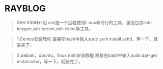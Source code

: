 # RAYBLOG

>  SSH
#SSH介绍
ssh是一个远程使用Linux命令行的工具，里面包含ssh-keygen,ssh-server,ssh-client等工具。

>1.Centos安装教程
直接在bash中输入sudo yum install sshd，等一下，就装完了。

>2.debian，ubuntu，linux mint安装教程
直接在bash中输入sudo apt-get install sshd，等一下，就装完了。
